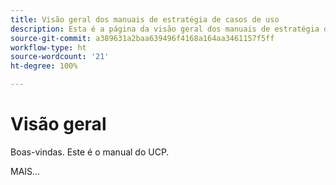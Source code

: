 ```yaml
---
title: Visão geral dos manuais de estratégia de casos de uso
description: Esta é a página da visão geral dos manuais de estratégia de casos de uso.
source-git-commit: a389631a2baa639496f4168a164aa3461157f5ff
workflow-type: ht
source-wordcount: '21'
ht-degree: 100%

---
```



# Visão geral

Boas-vindas. Este é o manual do UCP.

MAIS...

<!--
This is the landing page of the user guide. It should be the first list item in the TOC.md file.

See other user landing pages to get ideas.
-->
